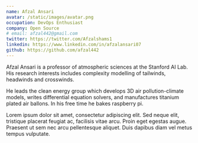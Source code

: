 ```yaml
---
name: Afzal Ansari
avatar: /static/images/avatar.png
occupation: DevOps Enthusiast
company: Open Source
# email: afzal442@gmail.com
twitter: https://twitter.com/Afzalshams1
linkedin: https://www.linkedin.com/in/afzalansari07
github: https://github.com/afzal442
---
```


Afzal Ansari is a professor of atmospheric sciences at the Stanford AI Lab. His research interests includes complexity modelling of tailwinds, headwinds and crosswinds.

He leads the clean energy group which develops 3D air pollution-climate models, writes differential equation solvers, and manufactures titanium plated air ballons. In his free time he bakes raspberry pi.

Lorem ipsum dolor sit amet, consectetur adipiscing elit. Sed neque elit, tristique placerat feugiat ac, facilisis vitae arcu. Proin eget egestas augue. Praesent ut sem nec arcu pellentesque aliquet. Duis dapibus diam vel metus tempus vulputate.
